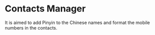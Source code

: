 # Contacts Manager

It is aimed to add Pinyin to the Chinese names and format the mobile numbers in the contacts.


